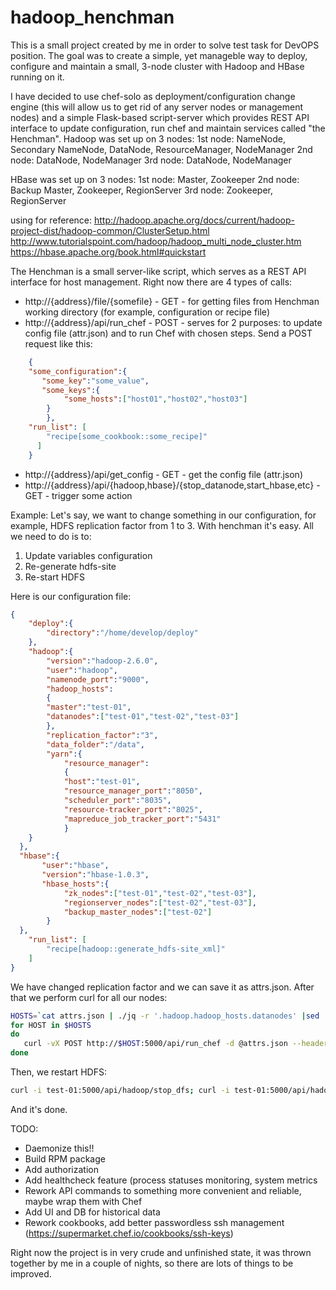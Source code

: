 # hadoop_henchman

This is a small project created by me in order to solve test task for DevOPS position. 
The goal was to create a simple, yet manageble way to deploy, configure and maintain a small, 3-node cluster with Hadoop and HBase running on it.

I have decided to use chef-solo as deployment/configuration change engine (this will allow us to get rid of any server nodes or management nodes) and a simple Flask-based script-server which provides REST API interface to update configuration, run chef and maintain services called "the Henchman".
Hadoop was set up on 3 nodes:
1st node: NameNode, Secondary NameNode, DataNode, ResourceManager, NodeManager
2nd node: DataNode, NodeManager
3rd node: DataNode, NodeManager

HBase was set up on 3 nodes:
1st node: Master, Zookeeper
2nd node: Backup Master, Zookeeper, RegionServer
3rd node: Zookeeper, RegionServer

using for reference:
http://hadoop.apache.org/docs/current/hadoop-project-dist/hadoop-common/ClusterSetup.html
http://www.tutorialspoint.com/hadoop/hadoop_multi_node_cluster.htm
https://hbase.apache.org/book.html#quickstart


The Henchman is a small server-like script, which serves as a REST API interface for host management.
  Right now there are 4 types of calls:
  - http://{address}/file/{somefile} - GET - for getting files from Henchman working directory (for example, configuration or recipe file)
  - http://{address}/api/run_chef - POST - serves for 2 purposes: to update config file (attr.json) and to run Chef with chosen steps. Send a POST  request like this:
```json
    {
    "some_configuration":{
       "some_key":"some_value",
	   "some_keys":{
	        "some_hosts":["host01","host02","host03"]
  		}
        },
    "run_list": [
        "recipe[some_cookbook::some_recipe]"
      ]
    }
```
  - http://{address}/api/get_config - GET - get the config file (attr.json)
  - http://{address}/api/{hadoop,hbase}/{stop_datanode,start_hbase,etc} - GET - trigger some action


Example:
Let's say, we want to change something in our configuration, for example, HDFS replication factor from 1 to 3.
With henchman it's easy. All we need to do is to:
1. Update variables configuration
2. Re-generate hdfs-site 
3. Re-start HDFS

Here is our configuration file:
```json
{
    "deploy":{
	    "directory":"/home/develop/deploy"
	},
    "hadoop":{
        "version":"hadoop-2.6.0",
        "user":"hadoop",
        "namenode_port":"9000",
        "hadoop_hosts":
        {
        "master":"test-01",
        "datanodes":["test-01","test-02","test-03"]	  
        },
        "replication_factor":"3",
        "data_folder":"/data",
	    "yarn":{
	        "resource_manager":
	        {
	        "host":"test-01",
	        "resource_manager_port":"8050",
	        "scheduler_port":"8035",
	        "resource-tracker_port":"8025",
	    	"mapreduce_job_tracker_port":"5431"
	        }
	}
  },
  "hbase":{
       "user":"hbase",
	   "version":"hbase-1.0.3",
	   "hbase_hosts":{
	        "zk_nodes":["test-01","test-02","test-03"],
 			"regionserver_nodes":["test-02","test-03"],
			"backup_master_nodes":["test-02"]
		}
  },
    "run_list": [
        "recipe[hadoop::generate_hdfs-site_xml]"
    ]
}
```
We have changed replication factor and we can save it as attrs.json. After that we perform curl for all our nodes:
``` bash
HOSTS=`cat attrs.json | ./jq -r '.hadoop.hadoop_hosts.datanodes' |sed  "/\[\|\]/d" | tr -d ',\n' |tr -d '"'`
for HOST in $HOSTS
do
   curl -vX POST http://$HOST:5000/api/run_chef -d @attrs.json --header "Content-Type: application/json"
done
``` 
Then, we restart HDFS:
``` bash
curl -i test-01:5000/api/hadoop/stop_dfs; curl -i test-01:5000/api/hadoop/start_dfs
``` 
And it's done.

  TODO:
  - Daemonize this!!
  - Build RPM package
  - Add authorization
  - Add healthcheck feature (process statuses monitoring, system metrics
  - Rework API commands to something more convenient and reliable, maybe wrap them with Chef
  - Add UI and DB for historical data 
  - Rework cookbooks, add better passwordless ssh management (https://supermarket.chef.io/cookbooks/ssh-keys)


Right now the project is in very crude and unfinished state, it was thrown together by me in a couple of nights, so there are lots of things to be improved.
